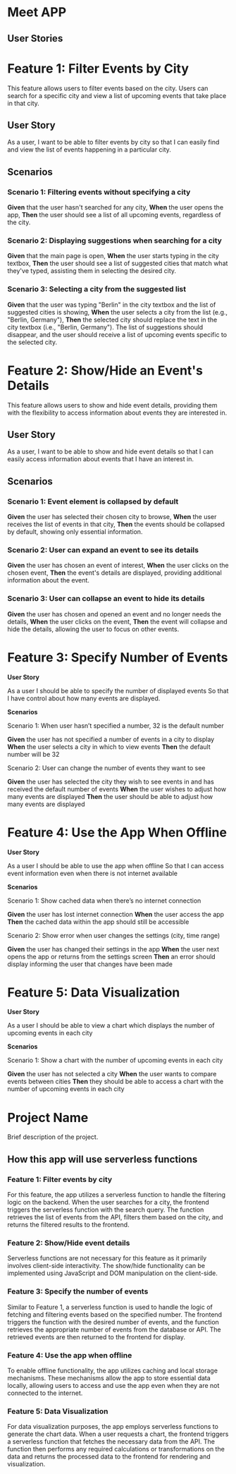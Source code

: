 # Meet APP

## User Stories

# Feature 1: Filter Events by City

This feature allows users to filter events based on the city. Users can search for a specific city and view a list of upcoming events that take place in that city.

## User Story

As a user, I want to be able to filter events by city so that I can easily find and view the list of events happening in a particular city.

## Scenarios

### Scenario 1: Filtering events without specifying a city

**Given** that the user hasn't searched for any city,
**When** the user opens the app,
**Then** the user should see a list of all upcoming events, regardless of the city.

### Scenario 2: Displaying suggestions when searching for a city

**Given** that the main page is open,
**When** the user starts typing in the city textbox,
**Then** the user should see a list of suggested cities that match what they've typed, assisting them in selecting the desired city.

### Scenario 3: Selecting a city from the suggested list

**Given** that the user was typing "Berlin" in the city textbox and the list of suggested cities is showing,
**When** the user selects a city from the list (e.g., "Berlin, Germany"),
**Then** the selected city should replace the text in the city textbox (i.e., "Berlin, Germany"). The list of suggestions should disappear, and the user should receive a list of upcoming events specific to the selected city.

# Feature 2: Show/Hide an Event's Details

This feature allows users to show and hide event details, providing them with the flexibility to access information about events they are interested in.

## User Story

As a user, I want to be able to show and hide event details so that I can easily access information about events that I have an interest in.

## Scenarios

### Scenario 1: Event element is collapsed by default

**Given** the user has selected their chosen city to browse,
**When** the user receives the list of events in that city,
**Then** the events should be collapsed by default, showing only essential information.

### Scenario 2: User can expand an event to see its details

**Given** the user has chosen an event of interest,
**When** the user clicks on the chosen event,
**Then** the event's details are displayed, providing additional information about the event.

### Scenario 3: User can collapse an event to hide its details

**Given** the user has chosen and opened an event and no longer needs the details,
**When** the user clicks on the event,
**Then** the event will collapse and hide the details, allowing the user to focus on other events.

# Feature 3: Specify Number of Events

**User Story**

As a user I should be able to specify the number of displayed events So that I have control about how many events are displayed.

**Scenarios**

Scenario 1: When user hasn’t specified a number, 32 is the default number

**Given** the user has not specified a number of events in a city to display
**When** the user selects a city in which to view events
**Then** the default number will be 32

Scenario 2: User can change the number of events they want to see

**Given** the user has selected the city they wish to see events in and has received the default number of events
**When** the user wishes to adjust how many events are displayed
**Then** the user should be able to adjust how many events are displayed

# Feature 4: Use the App When Offline

**User Story**

As a user I should be able to use the app when offline So that I can access event information even when there is not internet available

**Scenarios**

Scenario 1: Show cached data when there’s no internet connection

**Given** the user has lost internet connection
**When** the user access the app
**Then** the cached data within the app should still be accessible

Scenario 2: Show error when user changes the settings (city, time range)

**Given** the user has changed their settings in the app
**When** the user next opens the app or returns from the settings screen
**Then** an error should display informing the user that changes have been made

# Feature 5: Data Visualization

**User Story**

As a user I should be able to view a chart which displays the number of upcoming events in each city

**Scenarios**

Scenario 1: Show a chart with the number of upcoming events in each city

**Given** the user has not selected a city
**When** the user wants to compare events between cities
**Then** they should be able to access a chart with the number of upcoming events in each city

# Project Name

Brief description of the project.

## How this app will use serverless functions

### Feature 1: Filter events by city

For this feature, the app utilizes a serverless function to handle the filtering logic on the backend. When the user searches for a city, the frontend triggers the serverless function with the search query. The function retrieves the list of events from the API, filters them based on the city, and returns the filtered results to the frontend.

### Feature 2: Show/Hide event details

Serverless functions are not necessary for this feature as it primarily involves client-side interactivity. The show/hide functionality can be implemented using JavaScript and DOM manipulation on the client-side.

### Feature 3: Specify the number of events

Similar to Feature 1, a serverless function is used to handle the logic of fetching and filtering events based on the specified number. The frontend triggers the function with the desired number of events, and the function retrieves the appropriate number of events from the database or API. The retrieved events are then returned to the frontend for display.

### Feature 4: Use the app when offline

To enable offline functionality, the app utilizes caching and local storage mechanisms. These mechanisms allow the app to store essential data locally, allowing users to access and use the app even when they are not connected to the internet.

### Feature 5: Data Visualization

For data visualization purposes, the app employs serverless functions to generate the chart data. When a user requests a chart, the frontend triggers a serverless function that fetches the necessary data from the API. The function then performs any required calculations or transformations on the data and returns the processed data to the frontend for rendering and visualization.
